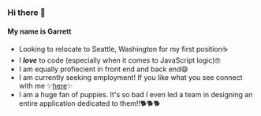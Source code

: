 ### Hi there 👋
#### My name is Garrett
* Looking to relocate to Seattle, Washington for my first position☕
* I ***love*** to code (especially when it comes to JavaScript logic)🤓
* I am equally profiecient in front end and back end😄
* I am currently seeking employment! If you like what you see connect with me ✨[here](https://www.linkedin.com/in/garretthilberling/)✨
* I am a huge fan of puppies. It's so bad I even led a team in designing an entire application dedicated to them!!🐕🐕🐕
<!-- * If you have any questions feel free to DM me here on Github!😃 -->

<!--
**garretthilberling/garretthilberling** is a ✨ _special_ ✨ repository because its `README.md` (this file) appears on your GitHub profile.

Here are some ideas to get you started:

- 🔭 I’m currently working on ...
- 🌱 I’m currently learning ...
- 👯 I’m looking to collaborate on ...
- 🤔 I’m looking for help with ...
- 💬 Ask me about ...
- 📫 How to reach me: ...
- 😄 Pronouns: ...
- ⚡ Fun fact: ...
-->
